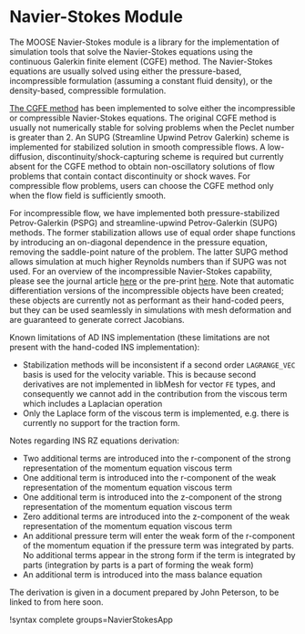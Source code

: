 # Navier-Stokes Module

The MOOSE Navier-Stokes module is a library for the implementation of simulation tools that solve the
Navier-Stokes equations using the continuous Galerkin finite element (CGFE) method. The Navier-Stokes
equations are usually solved using either the pressure-based, incompressible formulation (assuming a
constant fluid density), or the density-based, compressible formulation.

[The CGFE method](navier_stokes/cgfe.md) has been implemented to solve either the incompressible or
compressible Navier-Stokes equations. The original CGFE method is usually not numerically stable for
solving problems when the Peclet number is greater than 2. An SUPG (Streamline Upwind Petrov
Galerkin) scheme is implemented for stabilized solution in smooth compressible flows. A
low-diffusion, discontinuity/shock-capturing scheme is required but currently absent for the CGFE
method to obtain non-oscillatory solutions of flow problems that contain contact discontinuity or
shock waves. For compressible flow problems, users can choose the CGFE method only when the flow
field is sufficiently smooth.

For incompressible flow, we have implemented both pressure-stabilized
Petrov-Galerkin (PSPG) and streamline-upwind Petrov-Galerkin (SUPG) methods. The
former stabilization allows use of equal order shape functions by introducing an
on-diagonal dependence in the pressure equation, removing the saddle-point
nature of the problem. The latter SUPG method allows
simulation at much higher Reynolds numbers than if SUPG was not used. For an
overview of the incompressible Navier-Stokes capability, please see the journal
article
[here](https://www.sciencedirect.com/science/article/pii/S0965997817310591?via%3Dihub)
or the pre-print [here](https://arxiv.org/pdf/1710.08898.pdf). Note that
automatic differentiation versions of the incompressible objects have been
created; these objects are currently not as performant as their hand-coded
peers, but they can be used seamlessly in simulations with mesh deformation and
are guaranteed to generate correct Jacobians.

Known limitations of AD INS implementation (these limitations are not present
with the hand-coded INS implementation):

- Stabilization methods will be inconsistent if a second order `LAGRANGE_VEC` basis is used
  for the velocity variable. This is because second derivatives are not
  implemented in libMesh for vector `FE` types, and consequently we cannot add in the contribution
  from the viscous term which includes a Laplacian operation
- Only the Laplace form of the viscous term is implemented, e.g. there is
  currently no support for the traction form.

Notes regarding INS RZ equations derivation:

- Two additional terms are introduced into the r-component of the strong
  representation of the momentum equation viscous term
- One additional term is introduced into the r-component of the weak
  representation of the momentum equation viscous term
- One additional term is introduced into the z-component of the strong
  representation of the momentum equation viscous term
- Zero additional terms are introduced into the z-component of the weak
  representation of the momentum equation viscous term
- An additional pressure term will enter the weak form of the r-component of the
  momentum equation if the pressure term was integrated by parts. No additional
  terms appear in the strong form if the term is integrated by parts
  (integration by parts is a part of forming the weak form)
- An additional term is introduced into the mass balance equation

The derivation is given in a document prepared by John Peterson, to be linked to
from here soon.

!syntax complete groups=NavierStokesApp
